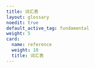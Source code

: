 ```yaml
---
title: 词汇表
layout: glossary
noedit: true
default_active_tag: fundamental
weight: 5
card:
  name: reference
  weight: 10
  title: 词汇表
---
```



